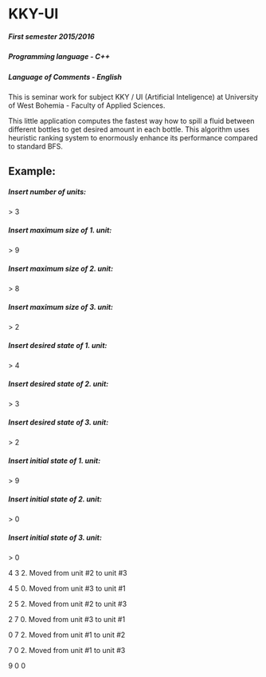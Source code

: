 # KKY-UI

##### First semester 2015/2016
##### Programming language - C++
##### Language of Comments - English

This is seminar work for subject KKY / UI (Artificial Inteligence) at University of West Bohemia - Faculty of Applied Sciences.

This little application computes the fastest way how to spill a fluid between different bottles to get desired amount in each bottle.
This algorithm uses heuristic ranking system to enormously enhance its performance compared to standard BFS.

## Example:

##### Insert number of units:
\> 3
##### Insert maximum size of 1. unit:
\> 9
##### Insert maximum size of 2. unit:
\> 8
##### Insert maximum size of 3. unit:
\> 2
##### Insert desired state of 1. unit:
\> 4
##### Insert desired state of 2. unit:
\> 3
##### Insert desired state of 3. unit:
\> 2
##### Insert initial state of 1. unit:
\> 9
##### Insert initial state of 2. unit:
\> 0
##### Insert initial state of 3. unit:
\> 0

 4 3 2. Moved from unit #2 to unit #3
 
 4 5 0. Moved from unit #3 to unit #1
 
 2 5 2. Moved from unit #2 to unit #3
 
 2 7 0. Moved from unit #3 to unit #1
 
 0 7 2. Moved from unit #1 to unit #2
 
 7 0 2. Moved from unit #1 to unit #3
 
 9 0 0
